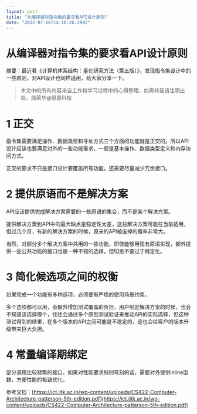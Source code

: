 ```yaml
---
layout: post
title: "从编译器对指令集的要求看API设计原则"
date: "2022-07-16T14:16:26.299Z"
---
```

从编译器对指令集的要求看API设计原则
===================

摘要：最近看《计算机体系结构：量化研究方法（第五版）》，发现指令集设计中的一些原则，对API设计也同样适用，给大家分享一下。

> 本文中的所有内容来自工作和学习过程中的心得整理，如需转载请注明出处。周荣华@燧原科技

1 正交
====

指令集需要满足操作、数据类型和寻址方式三个方面的功能就是正交的。所以API设计应该也要满足对外的一些功能需求，一般是基本操作、数据类型定义和内存访问方式。

正交的要求不只是接口设计要覆盖所有功能，还需要尽量减少冗余接口。

2 提供原语而不是解决方案
=============

API应该提供完成解决方案需要的一些原语的集合，而不是某个解决方案。

提供解决方案到API中的最大缺点是稳定性太差，这些解决方案可能在当前适用，但过几个月，有新的解决方案的时候，原来的API被废掉的概率非常大。

当然，对部分多个解决方案中共用的一些功能，即使能够用现有原语实现，额外提供一些公共功能的接口也是一种不错的选择，但切忌不要过于特定化。

3 简化候选项之间的权衡
============

如果完成一个功能有多种选项，必须要有严格的使用场景约束。

多个选项都可以用，会额外增加测试覆盖的负担，用户制定解决方案的时候，也会不知道该选择哪个，往往会通过多个原型测试验证来推动API的实际选择，但这种测试得到的结果，在多个版本的API之间可能是不稳定的，这也会给客户的版本升级带来巨大负担。

4 常量编译期绑定
=========

部分调用比较频繁的接口，如果对性能要求特别苛刻的话，需要对外提供inline函数，方便性能的极致优化。

参考文档：[https://ict.iitk.ac.in/wp-content/uploads/CS422-Computer-Architecture-patterson-5th-edition.pdf](https://ict.iitk.ac.in/wp-content/uploads/CS422-Computer-Architecture-patterson-5th-edition.pdf)